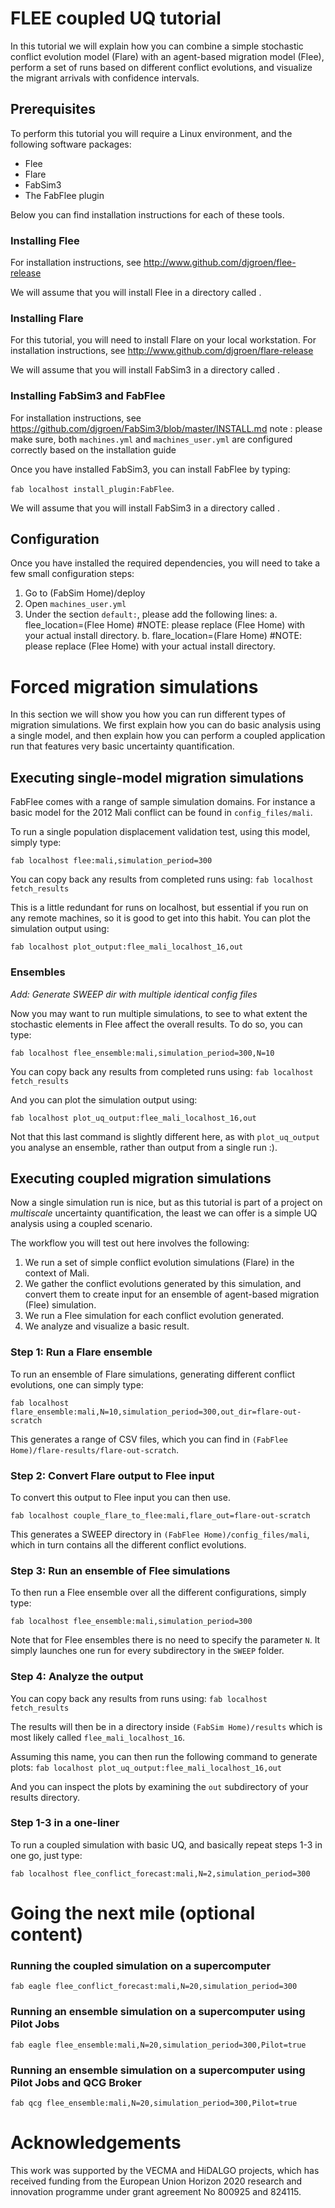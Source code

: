 # FLEE coupled UQ tutorial

In this tutorial we will explain how you can combine a simple stochastic conflict evolution model (Flare) with an agent-based migration model (Flee), perform a set of runs based on different conflict evolutions, and visualize the migrant arrivals with confidence intervals.

## Prerequisites

To perform this tutorial you will require a Linux environment, and the following software packages:
* Flee
* Flare
* FabSim3
* The FabFlee plugin

Below you can find installation instructions for each of these tools.

### Installing Flee

For installation instructions, see http://www.github.com/djgroen/flee-release

We will assume that you will install Flee in a directory called <Flee Home>.

### Installing Flare

For this tutorial, you will need to install Flare on your local workstation.
For installation instructions, see http://www.github.com/djgroen/flare-release

We will assume that you will install FabSim3 in a directory called <Flare Home>.

### Installing FabSim3 and FabFlee

For installation instructions, see https://github.com/djgroen/FabSim3/blob/master/INSTALL.md
note : please make sure, both `machines.yml` and `machines_user.yml` are configured correctly based on the installation guide

Once you have installed FabSim3, you can install FabFlee by typing:

`fab localhost install_plugin:FabFlee`.

We will assume that you will install FabSim3 in a directory called <FabSim Home>.

## Configuration

Once you have installed the required dependencies, you will need to take a few small configuration steps:
1. Go to (FabSim Home)/deploy
2. Open `machines_user.yml`
3. Under the section `default:`, please add the following lines:
  a. flee_location=(Flee Home) #NOTE: please replace (Flee Home) with your actual install directory.
  b. flare_location=(Flare Home) #NOTE: please replace (Flee Home) with your actual install directory.

# Forced migration simulations

In this section we will show you how you can run different types of migration simulations. We first explain how you can do basic analysis using a single model, and then explain how you can perform a coupled application run that features very basic uncertainty quantification.

## Executing single-model migration simulations

FabFlee comes with a range of sample simulation domains. For instance a basic model for the 2012 Mali conflict can be found in `config_files/mali`.

To run a single population displacement validation test, using this model, simply type:

`fab localhost flee:mali,simulation_period=300`

You can copy back any results from completed runs using:
`fab localhost fetch_results`

This is a little redundant for runs on localhost, but essential if you run on any remote machines, so it is good to get into this habit.
You can plot the simulation output using:

`fab localhost plot_output:flee_mali_localhost_16,out`

### Ensembles

_Add: Generate SWEEP dir with multiple identical config files_

Now you may want to run multiple simulations, to see to what extent the stochastic elements in Flee affect the overall results. To do so, you can type:

`fab localhost flee_ensemble:mali,simulation_period=300,N=10`

You can copy back any results from completed runs using:
`fab localhost fetch_results`

And you can plot the simulation output using:

`fab localhost plot_uq_output:flee_mali_localhost_16,out`

Not that this last command is slightly different here, as with `plot_uq_output` you analyse an ensemble, rather than output from a single run :).


## Executing coupled migration simulations

Now a single simulation run is nice, but as this tutorial is part of a project on *multiscale* uncertainty quantification, the least we can offer is a simple UQ analysis using a coupled scenario.

The workflow you will test out here involves the following:
1. We run a set of simple conflict evolution simulations (Flare) in the context of Mali.
2. We gather the conflict evolutions generated by this simulation, and convert them to create input for an ensemble of agent-based migration (Flee) simulation.
3. We run a Flee simulation for each conflict evolution generated.
4. We analyze and visualize a basic result.

### Step 1: Run a Flare ensemble

To run an ensemble of Flare simulations, generating different conflict evolutions, one can simply type:

`fab localhost flare_ensemble:mali,N=10,simulation_period=300,out_dir=flare-out-scratch`

This generates a range of CSV files, which you can find in `(FabFlee Home)/flare-results/flare-out-scratch`.

### Step 2: Convert Flare output to Flee input

To convert this output to Flee input you can then use.

`fab localhost couple_flare_to_flee:mali,flare_out=flare-out-scratch`

This generates a SWEEP directory in `(FabFlee Home)/config_files/mali`, which in turn contains all the different conflict evolutions.

### Step 3: Run an ensemble of Flee simulations

To then run a Flee ensemble over all the different configurations, simply type:

`fab localhost flee_ensemble:mali,simulation_period=300`

Note that for Flee ensembles there is no need to specify the parameter `N`. It simply launches one run for every subdirectory in the `SWEEP` folder.

### Step 4: Analyze the output

You can copy back any results from runs using:
`fab localhost fetch_results`

The results will then be in a directory inside `(FabSim Home)/results` which is most likely called `flee_mali_localhost_16`.

Assuming this name, you can then run the following command to generate plots:
`fab localhost plot_uq_output:flee_mali_localhost_16,out`

And you can inspect the plots by examining the `out` subdirectory of your results directory.

### Step 1-3 in a one-liner

To run a coupled simulation with basic UQ, and basically repeat steps 1-3 in one go, just type:

`fab localhost flee_conflict_forecast:mali,N=2,simulation_period=300`




# Going the next mile (optional content)

### Running the coupled simulation on a supercomputer

`fab eagle flee_conflict_forecast:mali,N=20,simulation_period=300`

### Running an ensemble simulation on a supercomputer using Pilot Jobs

`fab eagle flee_ensemble:mali,N=20,simulation_period=300,Pilot=true`

### Running an ensemble simulation on a supercomputer using Pilot Jobs and QCG Broker

`fab qcg flee_ensemble:mali,N=20,simulation_period=300,Pilot=true`

# Acknowledgements

This work was supported by the VECMA and HiDALGO projects, which has received funding from the European Union Horizon 2020 research and innovation programme under grant agreement No 800925 and 824115.
